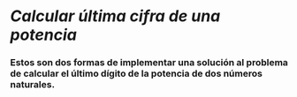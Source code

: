 # *Calcular última cifra de una potencia*
### Estos son dos formas de implementar una solución al problema de calcular el último dígito de la potencia de dos números naturales.
